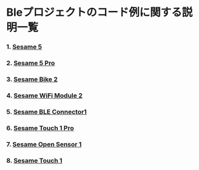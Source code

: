 Bleプロジェクトのコード例に関する説明一覧
========
<!--
### 7. [Sesame Bot 1](./bleproductserials/sesameblot.md) 
### 5. [Sesame Bike 1](./bleproductserials/sesamebike2fun.md)  
### 1. [Sesame 3](./bleproductserials/sesame4fun.md)
### 2. [Sesame 4](./bleproductserials/sesame4fun.md) -->
### 1.  [Sesame 5](command/sesame5fun.md)  
### 2. [Sesame 5 Pro ](command/sesame5fun.md)    
### 3. [Sesame Bike 2](command/sesamebike2fun.md)    
### 4. [Sesame WiFi Module 2](command/sesamewifimodule.md) 
### 5. [Sesame BLE Connector1](command/sesametouchpro.md) 
### 6. [Sesame Touch 1 Pro](command/sesametouchpro.md)
### 7. [Sesame Open Sensor 1](command/sesame_open_sensor.md)
### 8. [Sesame Touch 1](command/sesametouchpro.md)

   


  



